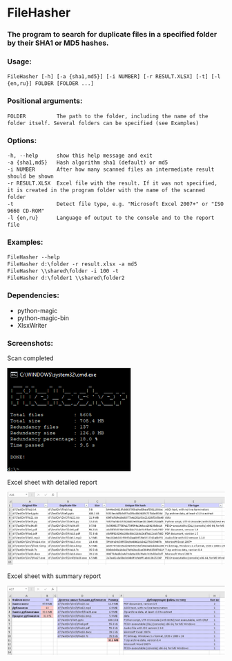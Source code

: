# FileHasher
### The program to search for duplicate files in a specified folder by their SHA1 or MD5 hashes.

### Usage:
    FileHasher [-h] [-a {sha1,md5}] [-i NUMBER] [-r RESULT.XLSX] [-t] [-l {en,ru}] FOLDER [FOLDER ...]

### Positional arguments:
    FOLDER          The path to the folder, including the name of the folder itself. Several folders can be specified (see Examples)

### Options:
	-h, --help      show this help message and exit
	-a {sha1,md5}   Hash algorithm sha1 (default) or md5
	-i NUMBER       After how many scanned files an intermediate result should be shown
	-r RESULT.XLSX  Excel file with the result. If it was not specified, it is created in the program folder with the name of the scanned folder
	-t              Detect file type, e.g. "Microsoft Excel 2007+" or "ISO 9660 CD-ROM"
	-l {en,ru}      Language of output to the console and to the report file            

### Examples:
    FileHasher --help
    FileHasher d:\folder -r result.xlsx -a md5
    FileHasher \\shared\folder -i 100 -t
    FileHasher d:\folder1 \\shared\folder2

### Dependencies:
- python-magic
- python-magic-bin
- XlsxWriter

### Screenshots:
Scan completed 
    
![Процесс сканирования](/Screenshots/scan_process.png "Scan process")

Excel sheet with detailed report
    
![Detailed report](/Screenshots/report_detailed.png "Detailed report")

Excel sheet with summary report
    
![Summary report](/Screenshots/report_summary.png "Summary report")
